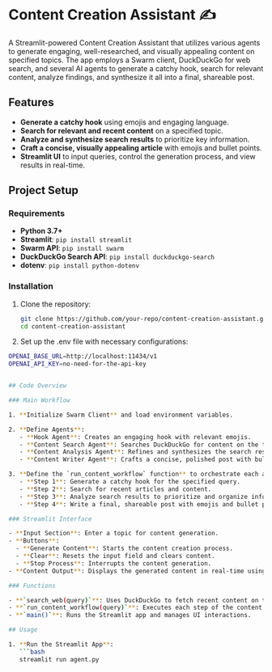 # Content Creation Assistant ✍️

A Streamlit-powered Content Creation Assistant that utilizes various agents to generate engaging, well-researched, and visually appealing content on specified topics. The app employs a Swarm client, DuckDuckGo for web search, and several AI agents to generate a catchy hook, search for relevant content, analyze findings, and synthesize it all into a final, shareable post.

## Features

- **Generate a catchy hook** using emojis and engaging language.
- **Search for relevant and recent content** on a specified topic.
- **Analyze and synthesize search results** to prioritize key information.
- **Craft a concise, visually appealing article** with emojis and bullet points.
- **Streamlit UI** to input queries, control the generation process, and view results in real-time.

## Project Setup

### Requirements

- **Python 3.7+**
- **Streamlit**: `pip install streamlit`
- **Swarm API**: `pip install swarm`
- **DuckDuckGo Search API**: `pip install duckduckgo-search`
- **dotenv**: `pip install python-dotenv`

### Installation

1. Clone the repository:
   ```bash
   git clone https://github.com/your-repo/content-creation-assistant.git
   cd content-creation-assistant
   ```
2. Set up the .env file with necessary configurations:

````bash
OPENAI_BASE_URL=http://localhost:11434/v1
OPENAI_API_KEY=no-need-for-the-api-key


## Code Overview

### Main Workflow

1. **Initialize Swarm Client** and load environment variables.

2. **Define Agents**:
   - **Hook Agent**: Creates an engaging hook with relevant emojis.
   - **Content Search Agent**: Searches DuckDuckGo for content on the topic.
   - **Content Analysis Agent**: Refines and synthesizes the search results.
   - **Content Writer Agent**: Crafts a concise, polished post with bullet points and emojis.

3. **Define the `run_content_workflow` function** to orchestrate each agent:
   - **Step 1**: Generate a catchy hook for the specified query.
   - **Step 2**: Search for recent articles and content.
   - **Step 3**: Analyze search results to prioritize and organize information.
   - **Step 4**: Write a final, shareable post with emojis and bullet points.

### Streamlit Interface

- **Input Section**: Enter a topic for content generation.
- **Buttons**:
  - **Generate Content**: Starts the content creation process.
  - **Clear**: Resets the input field and clears content.
  - **Stop Process**: Interrupts the content generation.
- **Content Output**: Displays the generated content in real-time using streaming.

### Functions

- **`search_web(query)`**: Uses DuckDuckGo to fetch recent content on the topic.
- **`run_content_workflow(query)`**: Executes each step of the content generation pipeline.
- **`main()`**: Runs the Streamlit app and manages UI interactions.

## Usage

1. **Run the Streamlit App**:
   ```bash
   streamlit run agent.py
````
